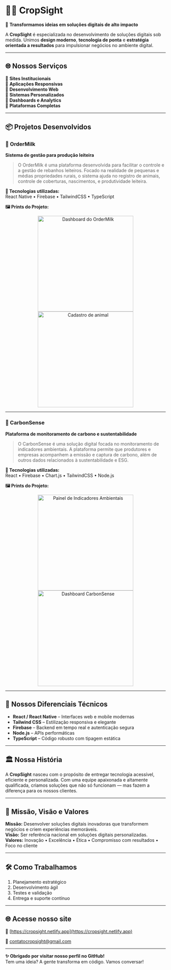 # 👨‍💻 CropSight

🚀 **Transformamos ideias em soluções digitais de alto impacto**

A **CropSight** é especializada no desenvolvimento de soluções digitais sob medida. Unimos **design moderno**, **tecnologia de ponta** e **estratégia orientada a resultados** para impulsionar negócios no ambiente digital.

---

## 🌐 Nossos Serviços

🔹 **Sites Institucionais**  
🔹 **Aplicações Responsivas**  
🔹 **Desenvolvimento Web**  
🔹 **Sistemas Personalizados**  
🔹 **Dashboards e Analytics**  
🔹 **Plataformas Completas**

---

## 📦 Projetos Desenvolvidos

### 🐄 OrderMilk

**Sistema de gestão para produção leiteira**

> O OrderMilk é uma plataforma desenvolvida para facilitar o controle e a gestão de rebanhos leiteiros. Focado na realidade de pequenas e médias propriedades rurais, o sistema ajuda no registro de animais, controle de coberturas, nascimentos, e produtividade leiteira.

**🔧 Tecnologias utilizadas:**  
React Native • Firebase • TailwindCSS • TypeScript

**🖼️ Prints do Projeto:**
<div align="center">
  <img src="assets/ordermilk-1.png" width="300" alt="Dashboard do OrderMilk" />
  <img src="assets/ordermilk-2.png" width="300" alt="Cadastro de animal" />
</div>

---

### 🌱 CarbonSense

**Plataforma de monitoramento de carbono e sustentabilidade**

> O CarbonSense é uma solução digital focada no monitoramento de indicadores ambientais. A plataforma permite que produtores e empresas acompanhem a emissão e captura de carbono, além de outros dados relacionados à sustentabilidade e ESG.

**🔧 Tecnologias utilizadas:**  
React • Firebase • Chart.js • TailwindCSS • Node.js

**🖼️ Prints do Projeto:**
<div align="center">
  <img src="assets/carbonsense-1.png" width="300" alt="Painel de Indicadores Ambientais" />
  <img src="assets/carbonsense-2.png" width="300" alt="Dashboard CarbonSense" />
</div>

---

## 🧠 Nossos Diferenciais Técnicos

- **React / React Native** – Interfaces web e mobile modernas  
- **Tailwind CSS** – Estilização responsiva e elegante  
- **Firebase** – Backend em tempo real e autenticação segura  
- **Node.js** – APIs performáticas  
- **TypeScript** – Código robusto com tipagem estática

---

## 🏛️ Nossa História

A **CropSight** nasceu com o propósito de entregar tecnologia acessível, eficiente e personalizada. Com uma equipe apaixonada e altamente qualificada, criamos soluções que não só funcionam — mas fazem a diferença para os nossos clientes.

---

## 🎯 Missão, Visão e Valores

**Missão:** Desenvolver soluções digitais inovadoras que transformem negócios e criem experiências memoráveis.  
**Visão:** Ser referência nacional em soluções digitais personalizadas.  
**Valores:** Inovação • Excelência • Ética • Compromisso com resultados • Foco no cliente

---

## 🛠️ Como Trabalhamos

1. Planejamento estratégico  
2. Desenvolvimento ágil  
3. Testes e validação  
4. Entrega e suporte contínuo

---

## 🌐 Acesse nosso site

🔗 [https://cropsight.netlify.app](https://cropsight.netlify.app)

📩 contatocropsight@gmail.com

---

**✨ Obrigado por visitar nosso perfil no GitHub!**  
Tem uma ideia? A gente transforma em código. Vamos conversar!
